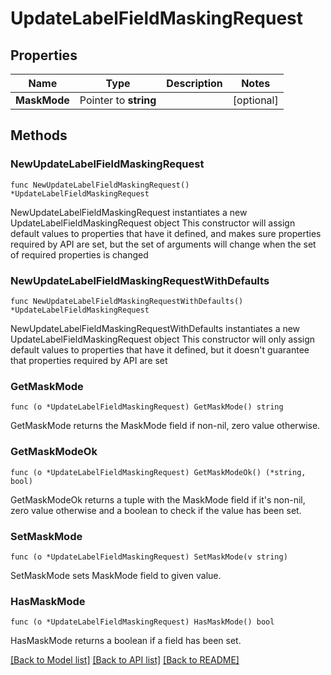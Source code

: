 # UpdateLabelFieldMaskingRequest

## Properties

Name | Type | Description | Notes
------------ | ------------- | ------------- | -------------
**MaskMode** | Pointer to **string** |  | [optional] 

## Methods

### NewUpdateLabelFieldMaskingRequest

`func NewUpdateLabelFieldMaskingRequest() *UpdateLabelFieldMaskingRequest`

NewUpdateLabelFieldMaskingRequest instantiates a new UpdateLabelFieldMaskingRequest object
This constructor will assign default values to properties that have it defined,
and makes sure properties required by API are set, but the set of arguments
will change when the set of required properties is changed

### NewUpdateLabelFieldMaskingRequestWithDefaults

`func NewUpdateLabelFieldMaskingRequestWithDefaults() *UpdateLabelFieldMaskingRequest`

NewUpdateLabelFieldMaskingRequestWithDefaults instantiates a new UpdateLabelFieldMaskingRequest object
This constructor will only assign default values to properties that have it defined,
but it doesn't guarantee that properties required by API are set

### GetMaskMode

`func (o *UpdateLabelFieldMaskingRequest) GetMaskMode() string`

GetMaskMode returns the MaskMode field if non-nil, zero value otherwise.

### GetMaskModeOk

`func (o *UpdateLabelFieldMaskingRequest) GetMaskModeOk() (*string, bool)`

GetMaskModeOk returns a tuple with the MaskMode field if it's non-nil, zero value otherwise
and a boolean to check if the value has been set.

### SetMaskMode

`func (o *UpdateLabelFieldMaskingRequest) SetMaskMode(v string)`

SetMaskMode sets MaskMode field to given value.

### HasMaskMode

`func (o *UpdateLabelFieldMaskingRequest) HasMaskMode() bool`

HasMaskMode returns a boolean if a field has been set.


[[Back to Model list]](../README.md#documentation-for-models) [[Back to API list]](../README.md#documentation-for-api-endpoints) [[Back to README]](../README.md)


